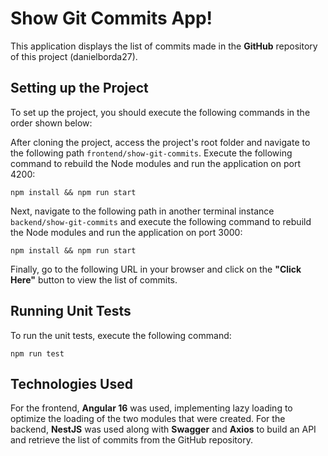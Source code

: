 # Show Git Commits App!

This application displays the list of commits made in the **GitHub** repository of this project (danielborda27).

## Setting up the Project

To set up the project, you should execute the following commands in the order shown below:

After cloning the project, access the project's root folder and navigate to the following path `frontend/show-git-commits`. Execute the following command to rebuild the Node modules and run the application on port 4200:

```
npm install && npm run start
```

Next, navigate to the following path in another terminal instance `backend/show-git-commits` and execute the following command to rebuild the Node modules and run the application on port 3000:

```
npm install && npm run start
```

Finally, go to the following URL in your browser and click on the **"Click Here"** button to view the list of commits.

## Running Unit Tests

To run the unit tests, execute the following command:

```
npm run test
```

## Technologies Used

For the frontend, **Angular 16** was used, implementing lazy loading to optimize the loading of the two modules that were created. For the backend, **NestJS** was used along with **Swagger** and **Axios** to build an API and retrieve the list of commits from the GitHub repository.